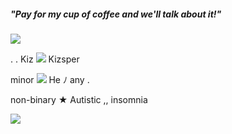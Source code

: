 <html>
  <!DOCTYPE html>
	<h5>"Pay for my cup of coffee and we'll talk about it!"</h5>
  <img src="https://media.discordapp.net/attachments/1112204674083344486/1153129495302242324/blur_edges.png?width=250&height=250">
	<p>. . Kiz <img src="https://64.media.tumblr.com/7005374ad7f975502393528891320e49/b4746bdbb4997815-df/s75x75_c1/016afb24bc42663d8449b78a3741ec4492ce5fd2.gifv"> Kizsper
	</p> <p>minor <img src="https://64.media.tumblr.com/5fbe507af4cf2646987ef55eba984ff7/e09f134275072e5e-b3/s75x75_c1/a66123e1a41c85f4e6966298759bc89338ff3e2e.gifv"> He ﾉ any .</p>
		<p>non-binary ★ Autistic ,, insomnia</p>
	<p> <img src="https://64.media.tumblr.com/e3ef6a7cd44ba3949794d5863757679d/f5db5d5b389782be-fe/s400x600/faaa26abac75584d7317adb2d0c4a17904a39f0b.gifv"> </p>

</html>
